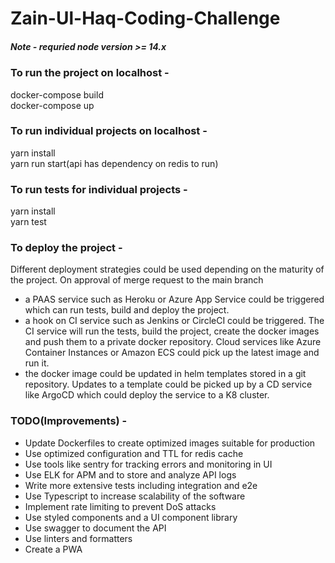 # Zain-Ul-Haq-Coding-Challenge

##### Note - requried node version >= 14.x 
### To run the project on localhost -

docker-compose build\
docker-compose up

### To run individual projects on localhost -

yarn install\
yarn run start(api has dependency on redis to run)

### To run tests for individual projects -

yarn install\
yarn test

### To deploy the project -

Different deployment strategies could be used depending on the maturity of the project. On approval of merge request to the main branch

- a PAAS service such as Heroku or Azure App Service could be triggered which can run tests, build and deploy the project.
- a hook on CI service such as Jenkins or CircleCI could be triggered. The CI service will run the tests, build the project, create the docker images and push them to a private docker repository. Cloud services like Azure Container Instances or Amazon ECS could pick up the latest image and run it.
- the docker image could be updated in helm templates stored in a git repository. Updates to a template could be picked up by a CD service like ArgoCD which could deploy the service to a K8 cluster.

### TODO(Improvements) -

- Update Dockerfiles to create optimized images suitable for production
- Use optimized configuration and TTL for redis cache
- Use tools like sentry for tracking errors and monitoring in UI
- Use ELK for APM and to store and analyze API logs
- Write more extensive tests including integration and e2e
- Use Typescript to increase scalability of the software
- Implement rate limiting to prevent DoS attacks
- Use styled components and a UI component library
- Use swagger to document the API
- Use linters and formatters
- Create a PWA
